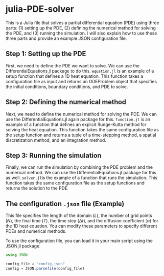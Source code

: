 # julia-PDE-solver
This is a Julia file that solves a partial differential equation (PDE) using three parts: (1) setting up the PDE, (2) defining the numerical method for solving the PDE, and (3) running the simulation. I will also explain how to use these three parts and provide an example JSON configuration file.

## Step 1: Setting up the PDE
First, we need to define the PDE we want to solve. We can use the DifferentialEquations.jl package to do this. <code>equation.jl</code> is an example of a setup function that defines a 1D heat equation.
This function takes a configuration file as input and returns an ODEProblem object that specifies the initial conditions, boundary conditions, and PDE to solve.

## Step 2: Defining the numerical method
Next, we need to define the numerical method for solving the PDE. We can use the DifferentialEquations.jl again package for this. <code>function.jl</code> is an example of a function that defines an explicit Runge-Kutta method for solving the heat equation.
This function takes the same configuration file as the setup function and returns a tuple of a time-stepping method, a spatial discretization method, and an integration method.

## Step 3: Running the simulation
Finally, we can run the simulation by combining the PDE problem and the numerical method. We can use the DifferentialEquations.jl package for this as well. <code>solver.jl</code>is the example of a function that runs the simulation.
This function takes the same configuration file as the setup functions and returns the solution to the PDE.

## The configuration <code>.json</code> file (Example)

This file specifies the length of the domain $(L)$, the number of grid points $(N)$, the final time $(T)$, the time step $(\Delta t)$, and the diffusion coefficient $(\alpha)$ for the 1D heat equation. You can modify these parameters to specify different PDEs and numerical methods.

To use the configuration file, you can load it in your main script using the JSON.jl package:

```julia
using JSON

config_file = "config.json"
config = JSON.parsefile(config_file)
```
